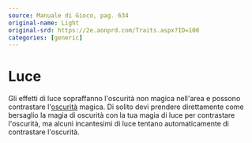 ```yaml
---
source: Manuale di Gioco, pag. 634
original-name: Light
original-srd: https://2e.aonprd.com/Traits.aspx?ID=100
categories: [generic]
---
```


# Luce

Gli effetti di luce sopraffanno l'oscurità non magica nell'area e possono
contrastare l'[oscurità](/tratti/oscurita) magica. Di solito devi prendere
direttamente come bersaglio la magia di oscurità con la tua magia di luce per
contrastare l'oscurità, ma alcuni incantesimi di luce tentano automaticamente di
contrastare l'oscurità.
